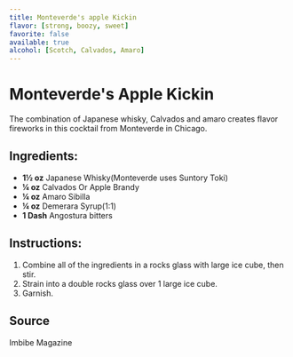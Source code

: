 ```yaml
---
title: Monteverde's apple Kickin
flavor: [strong, boozy, sweet]
favorite: false
available: true
alcohol: [Scotch, Calvados, Amaro]
---
```

# Monteverde's Apple Kickin

The combination of Japanese whisky, Calvados and amaro creates flavor fireworks in this cocktail from Monteverde in Chicago.

## Ingredients:
- **1½ oz** Japanese Whisky(Monteverde uses Suntory Toki)
- **¼ oz** Calvados Or Apple Brandy
- **¼ oz** Amaro Sibilla
- **¼ oz** Demerara Syrup(1:1)
- **1 Dash** Angostura bitters

## Instructions:
1. Combine all of the ingredients in a rocks glass with large ice cube, then stir. 
2. Strain into a double rocks glass over 1 large ice cube.
3. Garnish.

## Source

Imbibe Magazine